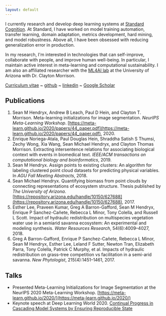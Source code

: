 ```yaml
---
layout: default
---
```


I currently research and develop deep learning systems at [Standard Cognition](https://standard.ai/). At Standard, I have worked on model training automation, transfer learning, domain adaptation, metrics development, hard mining, and model robustness. Above all, I have been obsessed with reducing generalization error in production. 

In my research, I'm interested in technologies that can self-improve, collaborate with people, and improve human well-being. In particular, I maintain active interest in meta-learning and computational sustainability. I am also an affiliated researcher with the [ML4AI lab](https://ml4ai.github.io/) at the University of Arizona with Dr. Clayton Morrison.


[Curriculum vitae](./assets/Sean_Hendryx_CV.pdf) ~ [github](https://github.com/SMHendryx) ~ [linkedin](https://www.linkedin.com/in/sean-hendryx-43894056/) ~ [Google Scholar](https://scholar.google.com/citations?hl=en&user=BFyfAV4AAAAJ)



## Publications
1.  Sean M Hendryx, Andrew B Leach, Paul D Hein, and Clayton T. Morrison. Meta-learning initializations for image segmentation. _NeurIPS Meta-Learning Workshop_. [https://meta-learn.github.io/2020/papers/44_paper.pdf](https://meta-learn.github.io/2020/papers/44_paper.pdf), 2020.
2.  Enrique Noriega-Atala, Paul Douglas Hein, Shraddha Satish S Thumsi, Zechy Wong,
Xia Wang, Sean Michael Hendryx, and Clayton Thomas Morrison. Extracting intersentence relations for associating biological context with events in biomedical text.
_IEEE/ACM transactions on computational biology and bioinformatics_, 2019.
3. Sean M Hendryx. Assign points to existing clusters: An algorithm for labeling
clustered point cloud datasets for predicting physical variables. In _AGU Fall Meeting
Abstracts_, 2018.
4. Sean Michael Hendryx. Quantifying biomass from point clouds by connecting representations of ecosystem structure. Thesis published by _The University of Arizona_.
[https://repository.arizona.edu/handle/10150/627688](https://repository.arizona.edu/handle/10150/627688), 2017.
5. Esther Lee, Praveen Kumar, Greg A Barron-Gafford, Sean M Hendryx, Enrique P
Sanchez-Cañete, Rebecca L Minor, Tony Colella, and Russell L Scott. Impact of
hydraulic redistribution on multispecies vegetation water use in a semiarid savanna
ecosystem: An experimental and modeling synthesis. _Water Resources Research_,
54(6):4009–4027, 2018.
6. Greg A Barron-Gafford, Enrique P Sanchez-Cañete, Rebecca L Minor, Sean M
Hendryx, Esther Lee, Leland F Sutter, Newton Tran, Elizabeth Parra, Tony Colella,
Patrick C Murphy, et al. Impacts of hydraulic redistribution on grass–tree competition
vs facilitation in a semi-arid savanna. _New Phytologist_, 215(4):1451–1461, 2017.

## Talks
 - Presented Meta-Learning Initializations for Image Segmentation at the NeurIPS 2020 Meta-Learning Workshop. [https://meta-learn.github.io/2020/](https://meta-learn.github.io/2020/)
 - Keynote speech at Deep Learning World 2020. [Continual Progress in Cascading Model Systems by Ensuring Reproducible State](https://www.deeplearningworld.com/las-vegas/2020/agenda/#session78711)